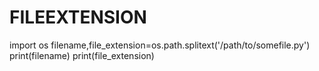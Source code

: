 # FILEEXTENSION
import os
filename,file_extension=os.path.splitext('/path/to/somefile.py')
print(filename)
print(file_extension)
